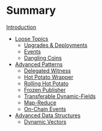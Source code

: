 # Summary

[Introduction](intro.md)

* [Loose Topics](topics/00_mod.md)
  * [Upgrades & Deployments](topics/01_move_toml.md)
  * [Events](topics/02_events.md)
  * [Dangling Coins](topics/03_dangling_objects.md)
* [Advanced Patterns](patterns/00_mod.md)
  * [Delegated Witness](patterns/01_wit_delegated.md)
  * [Hot Potato Wrapper](patterns/02_hot_potato_wrapper.md)
  * [Rolling Hot Potato](patterns/03_rolling_hot_potato.md)
  * [Frozen Publisher](patterns/04_frozen_pub.md)
  * [Transferable Dynamic-Fields](patterns/05_transferable_dfs.md)
  * [Map-Reduce](patterns/06_map_reduce.md)
  * [On-Chain Events](patterns/07_onchain_events.md)
  <!-- * [On-Chain Auth](patterns/on_chain_auth.md)
  * [Guided Programmable Transactions](patterns/guided_pt.md) -->
* [Advanced Data Structures](data_structures/00_mod.md)
  * [Dynamic Vectors](data_structures/01_dynamic_vec.md)